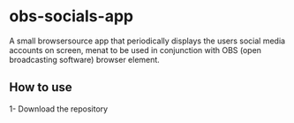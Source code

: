 # obs-socials-app
A small browsersource app that periodically displays the users social media accounts on screen,
menat to be used in conjunction with OBS (open broadcasting software) browser element.

## How to use
1- Download the repository
